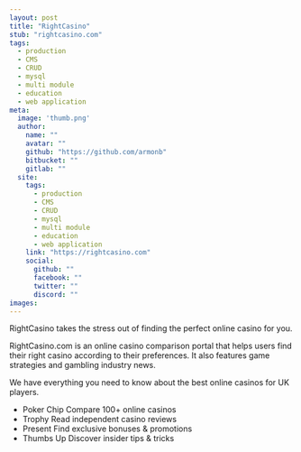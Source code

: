 ```yaml
---
layout: post
title: "RightCasino"
stub: "rightcasino.com"
tags: 
  - production
  - CMS
  - CRUD
  - mysql
  - multi module
  - education
  - web application
meta:
  image: 'thumb.png'
  author:
    name: ""
    avatar: ""
    github: "https://github.com/armonb"
    bitbucket: ""
    gitlab: ""
  site:
    tags:
      - production
      - CMS
      - CRUD
      - mysql
      - multi module
      - education
      - web application
    link: "https://rightcasino.com"
    social:
      github: ""
      facebook: ""
      twitter: ""
      discord: ""
images:
---
```

RightCasino takes the stress out of finding the perfect online casino for you.
<!--more-->
RightCasino.com is an online casino comparison portal that helps users find their right casino according to their preferences. It also features game strategies and gambling industry news.

We have everything you need to know about the best online casinos for UK players.
- Poker Chip Compare 100+ online casinos
- Trophy Read independent casino reviews
- Present Find exclusive bonuses & promotions
- Thumbs Up Discover insider tips & tricks
